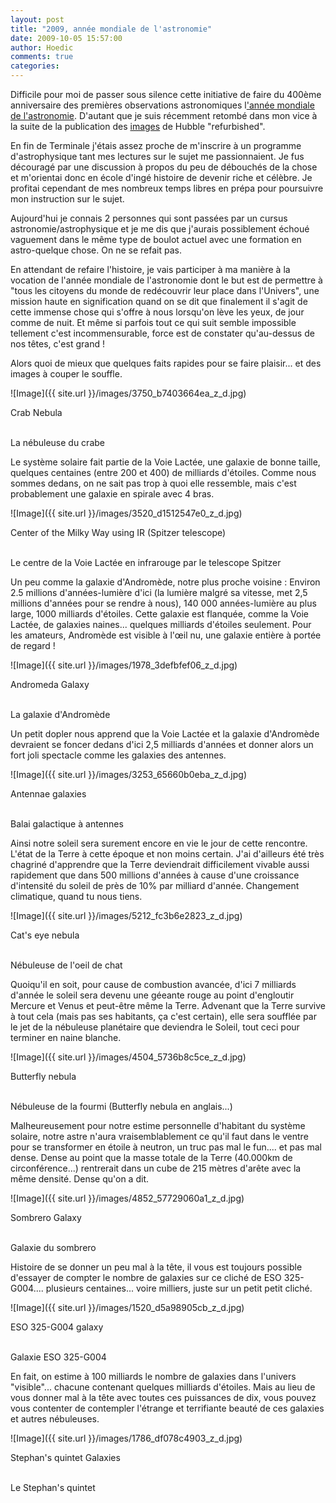 ```yaml
---
layout: post
title: "2009, année mondiale de l'astronomie"
date: 2009-10-05 15:57:00
author: Hoedic
comments: true
categories: 
---
```



Difficile pour moi de passer sous silence cette initiative de faire du 400ème anniversaire des premières observations astronomiques l['année mondiale de l'astronomie](http://www.iau.org/public_press/iya/). D'autant que je suis récemment retombé dans mon vice à la suite de la publication des [images](http://www.nasa.gov/mission_pages/hubble/multimedia/ero/index.html) de Hubble "refurbished".

En fin de Terminale j'étais assez proche de m'inscrire à un programme d'astrophysique tant mes lectures sur le sujet me passionnaient. Je fus découragé par une discussion à propos du peu de débouchés de la chose et m'orientai donc en école d'ingé histoire de devenir riche et célèbre. Je profitai cependant de mes nombreux temps libres en prépa pour poursuivre mon instruction sur le sujet.

Aujourd'hui je connais 2 personnes qui sont passées par un cursus astronomie/astrophysique et je me dis que j'aurais possiblement échoué vaguement dans le même type de boulot actuel avec une formation en astro-quelque chose. On ne se refait pas.

En attendant de refaire l'histoire, je vais participer à ma manière à la vocation de l'année mondiale de l'astronomie dont le but est de permettre à "tous les citoyens du monde de redécouvrir leur place dans l'Univers", une mission haute en signification quand on se dit que finalement il s'agit de cette immense chose qui s'offre à nous lorsqu'on lève les yeux, de jour comme de nuit. Et même si parfois tout ce qui suit semble impossible tellement c'est incommensurable, force est de constater qu'au-dessus de nos têtes, c'est grand !

Alors quoi de mieux que quelques faits rapides pour se faire plaisir... et des images à couper le souffle.


![Image]({{ site.url }}/images/3750_b7403664ea_z_d.jpg)
<div class="photoattrib">Crab Nebula</div>

<br/>La nébuleuse du crabe


Le système solaire fait partie de la Voie Lactée, une galaxie de bonne taille, quelques centaines (entre 200 et 400) de milliards d'étoiles. Comme nous sommes dedans, on ne sait pas trop à quoi elle ressemble, mais c'est probablement une galaxie en spirale avec 4 bras.


![Image]({{ site.url }}/images/3520_d1512547e0_z_d.jpg)
<div class="photoattrib">Center of the Milky Way using IR (Spitzer telescope)</div>

<br/>Le centre de la Voie Lactée en infrarouge par le telescope Spitzer


Un peu comme la galaxie d'Andromède, notre plus proche voisine : Environ 2.5 millions d'années-lumière d'ici (la lumière malgré sa vitesse, met 2,5 millions d'années pour se rendre à nous), 140 000 années-lumière au plus large, 1000 milliards d'étoiles. Cette galaxie est flanquée, comme la Voie Lactée, de galaxies naines... quelques milliards d'étoiles seulement. Pour les amateurs, Andromède est visible à l'&#339;il nu, une galaxie entière à portée de regard !


![Image]({{ site.url }}/images/1978_3defbfef06_z_d.jpg)
<div class="photoattrib">Andromeda Galaxy</div>

<br/>La galaxie d'Andromède


Un petit dopler nous apprend que la Voie Lactée et la galaxie d'Andromède devraient se foncer dedans d'ici 2,5 milliards d'années et donner alors un fort joli spectacle comme les galaxies des antennes.


![Image]({{ site.url }}/images/3253_65660b0eba_z_d.jpg)
<div class="photoattrib">Antennae galaxies</div>

<br/>Balai galactique à antennes


Ainsi notre soleil sera surement encore en vie le jour de cette rencontre. L'état de la Terre à cette époque et non moins certain. J'ai d'ailleurs été très chagriné d'apprendre que la Terre deviendrait difficilement vivable aussi rapidement que dans 500 millions d'années à cause d'une croissance d'intensité du soleil de près de 10% par milliard d'année. Changement climatique, quand tu nous tiens.


![Image]({{ site.url }}/images/5212_fc3b6e2823_z_d.jpg)
<div class="photoattrib">Cat's eye nebula</div>

<br/>Nébuleuse de l'oeil de chat


Quoiqu'il en soit, pour cause de combustion avancée, d'ici 7 milliards d'année le soleil sera devenu une géeante rouge au point d'engloutir Mercure et Venus et peut-être même la Terre. Advenant que la Terre survive à tout cela (mais pas ses habitants, ça c'est certain), elle sera soufflée par le jet de la nébuleuse planétaire que deviendra le Soleil, tout ceci pour terminer en naine blanche.

![Image]({{ site.url }}/images/4504_5736b8c5ce_z_d.jpg)
<div class="photoattrib">Butterfly nebula</div>

<br/>Nébuleuse de la fourmi (Butterfly nebula en anglais...)


Malheureusement pour notre estime personnelle d'habitant du système solaire, notre astre n'aura vraisemblablement ce qu'il faut dans le ventre pour se transformer en étoile à neutron, un truc pas mal le fun.... et pas mal dense. Dense au point que la masse totale de la Terre (40.000km de circonférence...) rentrerait dans un cube de 215 mètres d'arête avec la même densité. Dense qu'on a dit.


![Image]({{ site.url }}/images/4852_57729060a1_z_d.jpg)
<div class="photoattrib">Sombrero Galaxy</div>

<br/>Galaxie du sombrero


Histoire de se donner un peu mal à la tête, il vous est toujours possible d'essayer de compter le nombre de galaxies sur ce cliché de ESO 325-G004.... plusieurs centaines... voire milliers, juste sur un petit petit cliché.


![Image]({{ site.url }}/images/1520_d5a98905cb_z_d.jpg)
<div class="photoattrib">ESO 325-G004 galaxy</div>

<br/>Galaxie ESO 325-G004


En fait, on estime à 100 milliards le nombre de galaxies dans l'univers "visible"... chacune contenant quelques milliards d'étoiles. Mais au lieu de vous donner mal à la tête avec toutes ces puissances de dix, vous pouvez vous contenter de contempler l'étrange et terrifiante beauté de ces galaxies et autres nébuleuses.


![Image]({{ site.url }}/images/1786_df078c4903_z_d.jpg)
<div class="photoattrib">Stephan's quintet Galaxies</div>

<br/>Le Stephan's quintet